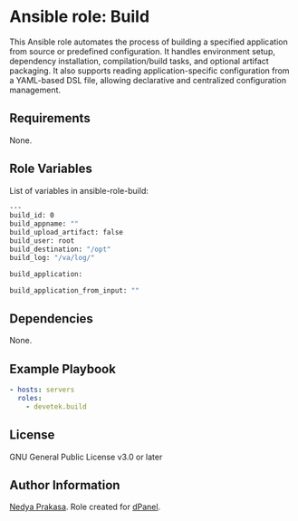 Ansible role: Build
=========

This Ansible role automates the process of building a specified application from source or predefined configuration. It handles environment setup, dependency installation, compilation/build tasks, and optional artifact packaging. It also supports reading application-specific configuration from a YAML-based DSL file, allowing declarative and centralized configuration management.

Requirements
------------

None.

Role Variables
--------------

List of variables in ansible-role-build:

```sh
---
build_id: 0
build_appname: ""
build_upload_artifact: false
build_user: root
build_destination: "/opt"
build_log: "/va/log/"

build_application:

build_application_from_input: ""
```

Dependencies
------------

None.

Example Playbook
----------------

```yaml
- hosts: servers
  roles:
    - devetek.build
```

License
-------

GNU General Public License v3.0 or later

Author Information
------------------

[Nedya Prakasa]. Role created for [dPanel].

[dPanel]: https://cloud.terpusat.com/
[Nedya Prakasa]: https://github.com/prakasa1904
[devetek]: https://github.com/devetek
[geerlingguy.php]: https://galaxy.ansible.com/ui/standalone/roles/geerlingguy/php/
[geerlingguy.composer]: https://galaxy.ansible.com/ui/standalone/roles/geerlingguy/composer/